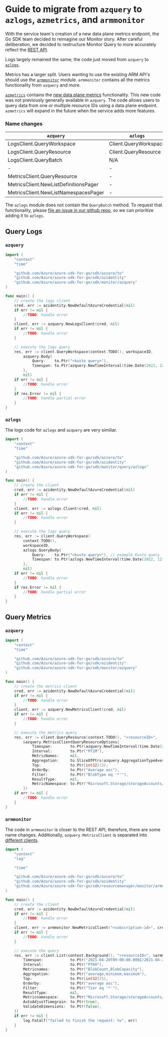 # Guide to migrate from `azquery` to `azlogs`, `azmetrics`, and `armmonitor`

With the service team's creation of a new data plane metrics endpoint, the Go SDK team decided to reimagine our Monitor story. After careful deliberation, we decided to restructure Monitor Query to more accurately reflect the [REST API][rest_api].

Logs largely remained the same; the code just moved from `azquery` to [`azlogs`][azlogs].

Metrics has a larger split. Users wanting to use the existing ARM API's should use the [`armmonitor`][armmonitor] module. `armmonitor` contains all the metrics functionality from `azquery` and more.

[`azmetrics`][azmetrics] contains the [new data plane metrics][azmetrics_blog] functionality. This new code was not previously generally available in `azquery`. The code allows users to query data from one or multiple resource IDs using a data plane endpoint. `azmetrics` will expand in the future when the service adds more features.

### Name changes

| `azquery`   | `azlogs` | `azmetrics` | `armmonitor` | 
| ----------- | ----------- | --- | --- |
| LogsClient.QueryWorkspace      |   Client.QueryWorkspace   | - | - |
| LogsClient.QueryResource |  Client.QueryResource | - | - |
| LogsClient.QueryBatch | N/A | - | - |
| - | - | Client.QueryResources | - | 
| MetricsClient.QueryResource       | - | - | MetricsClient.List |
| MetricsClient.NewListDefinitionsPager     | - | -    | MetricDefinitionsClient.List |
| MetricsClient.NewListNamespacesPager    | - | -     | MetricNamespacesClient.List   | 

The `azlogs` module does not contain the `QueryBatch` method. To request that functionality, please [file an issue in our github repo][github_issues], so we can prioritize adding it to `azlogs`.

## Query Logs

### `azquery`

```go
import (
	"context"
	"time"

	"github.com/Azure/azure-sdk-for-go/sdk/azcore/to"
	"github.com/Azure/azure-sdk-for-go/sdk/azidentity"
	"github.com/Azure/azure-sdk-for-go/sdk/monitor/azquery"
)

func main() {
    // create the logs client
    cred, err := azidentity.NewDefaultAzureCredential(nil)
    if err != nil {
        //TODO: handle error
    }
    client, err := azquery.NewLogsClient(cred, nil)
    if err != nil {
        //TODO: handle error
    }

    // execute the logs query
    res, err := client.QueryWorkspace(context.TODO(), workspaceID,
        azquery.Body{
            Query:    to.Ptr("<kusto query>"),
            Timespan: to.Ptr(azquery.NewTimeInterval(time.Date(2022, 12, 25, 0, 0, 0, 0, time.UTC), time.Date(2022, 12, 25, 12, 0, 0, 0, time.UTC))),
        },
        nil)
    if err != nil {
        //TODO: handle error
    }
    if res.Error != nil {
        //TODO: handle partial error
    }
}
```

### `azlogs`

The logs code for `azlogs` and `azquery` are very similiar. 

```go
import (
	"context"
	"time"

	"github.com/Azure/azure-sdk-for-go/sdk/azcore/to"
	"github.com/Azure/azure-sdk-for-go/sdk/azidentity"
	"github.com/Azure/azure-sdk-for-go/sdk/monitor/query/azlogs"
)

func main() {
    // create the client
    cred, err := azidentity.NewDefaultAzureCredential(nil)
    if err != nil {
        //TODO: handle error
    }
    client, err := azlogs.Client(cred, nil)
    if err != nil {
        //TODO: handle error
    }

    // execute the logs query
    res, err := client.QueryWorkspace(
        context.TODO(),
        workspaceID,
        azlogs.QueryBody{
            Query:    to.Ptr("<kusto query>"), // example Kusto query
            Timespan: to.Ptr(azlogs.NewTimeInterval(time.Date(2022, 12, 25, 0, 0, 0, 0, time.UTC), time.Date(2022, 12, 25, 12, 0, 0, 0, time.UTC))),
        },
        nil)
    if err != nil {
        //TODO: handle error
    }
    if res.Error != nil {
        //TODO: handle partial error
    }
}
```

## Query Metrics

### `azquery`

```go
import (
	"context"
	"time"

	"github.com/Azure/azure-sdk-for-go/sdk/azcore/to"
	"github.com/Azure/azure-sdk-for-go/sdk/azidentity"
	"github.com/Azure/azure-sdk-for-go/sdk/monitor/azquery"
)

func main() {
    // create the metrics client
    cred, err := azidentity.NewDefaultAzureCredential(nil)
    if err != nil {
        //TODO: handle error
    }
    client, err := azquery.NewMetricsClient(cred, nil)
    if err != nil {
        //TODO: handle error
    }

    // execute the metrics query
    res, err := client.QueryResource(context.TODO(), "<resourceID>",
        &azquery.MetricsClientQueryResourceOptions{
            Timespan:        to.Ptr(azquery.NewTimeInterval(time.Date(2022, 12, 25, 0, 0, 0, 0, time.UTC), time.Date(2022, 12, 25, 12, 0, 0, 0, time.UTC))),
            Interval:        to.Ptr("PT1M"),
            MetricNames:     nil,
            Aggregation:     to.SliceOfPtrs(azquery.AggregationTypeAverage, azquery.AggregationTypeCount),
            Top:             to.Ptr[int32](3),
            OrderBy:         to.Ptr("Average asc"),
            Filter:          to.Ptr("BlobType eq '*'"),
            ResultType:      nil,
            MetricNamespace: to.Ptr("Microsoft.Storage/storageAccounts/blobServices"),
        })
    if err != nil {
        //TODO: handle error
    }
}
```

### `armmonitor`

The code in `armmonitor` is closer to the REST API; therefore, there are some name changes. Additionally, `azquery.MetricsClient` is separated into [different clients](#name-changes).

```go
import (
    "context"
	"log"

	"time"

	"github.com/Azure/azure-sdk-for-go/sdk/azcore/to"
	"github.com/Azure/azure-sdk-for-go/sdk/azidentity"
	"github.com/Azure/azure-sdk-for-go/sdk/resourcemanager/monitor/armmonitor"
)

func main() {
    // create the client
    cred, err := azidentity.NewDefaultAzureCredential(nil)
    if err != nil {
        //TODO: handle error
    }
    client, err := armmonitor.NewMetricsClient("<subscription-id>", cred, nil)
    if err != nil {
        //TODO: handle error
    }

    // execute the query
    res, err := client.List(context.Background(), "<resourceID>", &armmonitor.MetricsClientListOptions{
        Timespan:            to.Ptr("2021-04-20T09:00:00.000Z/2021-04-20T14:00:00.000Z"),
        Interval:            to.Ptr("PT6H"),
        Metricnames:         to.Ptr("BlobCount,BlobCapacity"),
        Aggregation:         to.Ptr("average,minimum,maximum"),
        Top:                 to.Ptr[int32](5),
        Orderby:             to.Ptr("average asc"),
        Filter:              to.Ptr("Tier eq '*'"),
        ResultType:          nil,
        Metricnamespace:     to.Ptr("Microsoft.Storage/storageAccounts/blobServices"),
        AutoAdjustTimegrain: to.Ptr(true),
        ValidateDimensions:  to.Ptr(false),
    })
    if err != nil {
        log.Fatalf("failed to finish the request: %v", err)
    }
}
```

<!-- LINKS -->
[armmonitor]: https://pkg.go.dev/github.com/Azure/azure-sdk-for-go/sdk/resourcemanager/monitor/armmonitor
[azlogs]: https://pkg.go.dev/github.com/Azure/azure-sdk-for-go/sdk/monitor/query/azlogs
[azmetrics]: https://pkg.go.dev/github.com/Azure/azure-sdk-for-go/sdk/monitor/query/azmetrics
[azmetrics_blog]: https://devblogs.microsoft.com/azure-sdk/multi-resource-metrics-query-support-in-the-azure-monitor-query-libraries/
[github_issues]: https://github.com/Azure/azure-sdk-for-go/issues
[rest_api]: https://learn.microsoft.com/en-us/rest/api/monitor/






